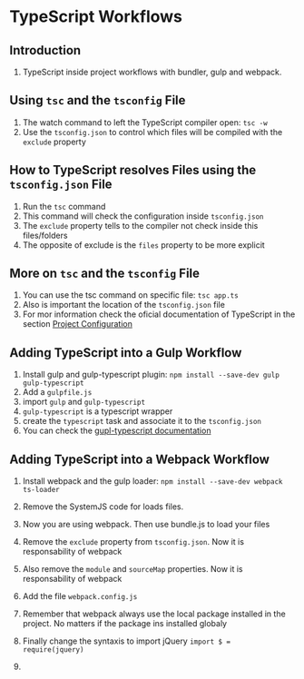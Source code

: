 TypeScript Workflows
====================

Introduction
------------
1. TypeScript inside project workflows with bundler, gulp and webpack.

Using `tsc` and the `tsconfig` File
-----------------------------------
1. The watch command to left the TypeScript compiler open: `tsc -w`
2. Use the `tsconfig.json` to control which files will be compiled with the `exclude` property

How to TypeScript resolves Files using the `tsconfig.json` File
---------------------------------------------------------------
1. Run the `tsc` command
2. This command will check the configuration inside `tsconfig.json`
3. The `exclude` property tells to the compiler not check inside this files/folders
4. The opposite of exclude is the `files` property to be more explicit

More on `tsc` and the `tsconfig` File
-------------------------------------
1. You can use the tsc command on specific file: `tsc app.ts`
2. Also is important the location of the `tsconfig.json` file
3. For mor information check the oficial documentation of TypeScript in the section [Project Configuration](https://www.typescriptlang.org/docs/handbook/tsconfig-json.html)

Adding TypeScript into a Gulp Workflow 
--------------------------------------
1. Install gulp and gulp-typescript plugin: `npm install --save-dev gulp gulp-typescript`
2. Add a `gulpfile.js`
3. import `gulp` and `gulp-typescript`
4. `gulp-typescript` is a typescript wrapper 
5. create the `typescript` task and associate it to the `tsconfig.json`
6. You can check the [gupl-typescript documentation](https://www.npmjs.com/package/gulp-typescript)

Adding TypeScript into a Webpack Workflow 
-----------------------------------------
1. Install webpack and the gulp loader: `npm install --save-dev webpack ts-loader`
2. Remove the SystemJS code for loads files.
3. Now you are using webpack. Then use bundle.js to load your files
4. Remove the `exclude` property from `tsconfig.json`. Now it is responsability of webpack
5. Also remove the `module` and `sourceMap` properties. Now it is responsability of webpack
6. Add the file `webpack.config.js`
7. Remember that webpack always use the local package installed in the project. No matters if the package ins installed globaly
8. Finally change the syntaxis to import jQuery `import $ = require(jquery)`







5. 